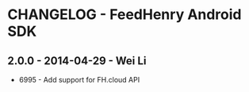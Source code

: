 # CHANGELOG - FeedHenry Android SDK

## 2.0.0 - 2014-04-29 - Wei Li

* 6995 - Add support for FH.cloud API